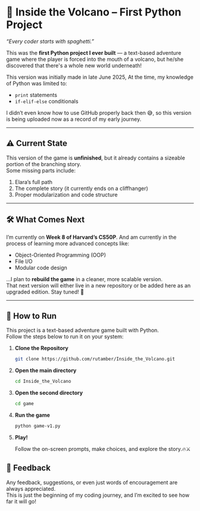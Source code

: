 # 🌋 Inside the Volcano – First Python Project
*“Every coder starts with spaghetti.”*

This was the **first Python project I ever built** — a text-based adventure game where the player is forced into the mouth of a volcano, but he/she discovered that there's a whole new world underneath! 

This version was initially made in late June 2025,
At the time, my knowledge of Python was limited to:
- `print` statements  
- `if-elif-else` conditionals  

I didn’t even know how to use GitHub properly back then 😅, so this version is being uploaded now as a record of my early journey.  

---

## ⚠️ Current State
This version of the game is **unfinished**, but it already contains a sizeable portion of the branching story.  
Some missing parts include:
1. Elara’s full path  
2. The complete story (it currently ends on a cliffhanger)  
3. Proper modularization and code structure

---

## 🛠️ What Comes Next
I’m currently on **Week 8 of Harvard’s CS50P**. And am currently in the process of learning more advanced concepts like:
- Object-Oriented Programming (OOP)  
- File I/O  
- Modular code design  

…I plan to **rebuild the game** in a cleaner, more scalable version.  
That next version will either live in a new repository or be added here as an upgraded edition. Stay tuned! 🚀  

---
## 🚀 How to Run

This project is a text-based adventure game built with Python.  
Follow the steps below to run it on your system:

1. **Clone the Repository**
   ```bash
   git clone https://github.com/rutamber/Inside_the_Volcano.git
2. **Open the main directory**
    ```bash
    cd Inside_the_Volcano
3. **Open the second directory**
    ```bash
    cd game    
4. **Run the game**
    ```bash
    python game-v1.py
5. **Play!**
   
    Follow the on-screen prompts, make choices, and explore the story.🔥⚔️

## 🙌 Feedback
Any feedback, suggestions, or even just words of encouragement are always appreciated.  
This is just the beginning of my coding journey, and I’m excited to see how far it will go!  
